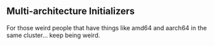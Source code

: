 ## Multi-architecture Initializers

 For those weird people that have things like amd64 and aarch64 in the same cluster... keep being weird.
